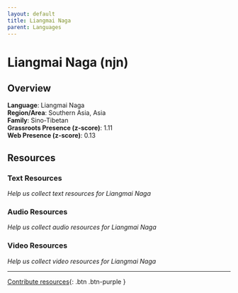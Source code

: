 ```yaml
---
layout: default
title: Liangmai Naga
parent: Languages
---
```


# Liangmai Naga (njn)

## Overview

**Language**: Liangmai Naga  
**Region/Area**: Southern Asia, Asia  
**Family**: Sino-Tibetan  
**Grassroots Presence (z-score)**: 1.11  
**Web Presence (z-score)**: 0.13  

## Resources

### Text Resources
*Help us collect text resources for Liangmai Naga*

### Audio Resources
*Help us collect audio resources for Liangmai Naga*

### Video Resources
*Help us collect video resources for Liangmai Naga*

---

[Contribute resources](https://forms.office.com/e/1SfLJx3u1r){: .btn .btn-purple }
